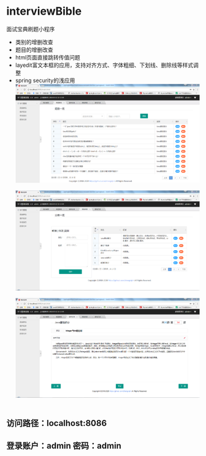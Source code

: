 # interviewBible
面试宝典刷题小程序
* 类别的增删改查
* 题目的增删改查
* html页面直接跳转传值问题
* layedit富文本框的应用，支持对齐方式、字体粗细、下划线、删除线等样式调整
* spring security的浅应用
![](https://github.com/zhengvipin/interviewBible/raw/master/springboot/src/main/resources/static/imgs/1.png)  
![](https://github.com/zhengvipin/interviewBible/raw/master/springboot/src/main/resources/static/imgs/2.png)  
![](https://github.com/zhengvipin/interviewBible/raw/master/springboot/src/main/resources/static/imgs/3.png)  
## 访问路径：localhost:8086
## 登录账户：admin 密码：admin
